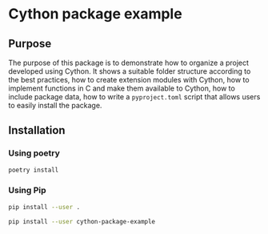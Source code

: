 Cython package example
======================

Purpose
-------

The purpose of this package is to demonstrate how to organize a project developed using Cython.
It shows a suitable folder structure according to the best practices, how to create extension modules with Cython, how to implement functions in C and make them available to Cython, how to include package data, how to write a `pyproject.toml` script that allows users to easily install the package.

Installation
------------

### Using poetry

```bash
poetry install
```

### Using Pip

```bash
pip install --user .
```

```bash
pip install --user cython-package-example
```

